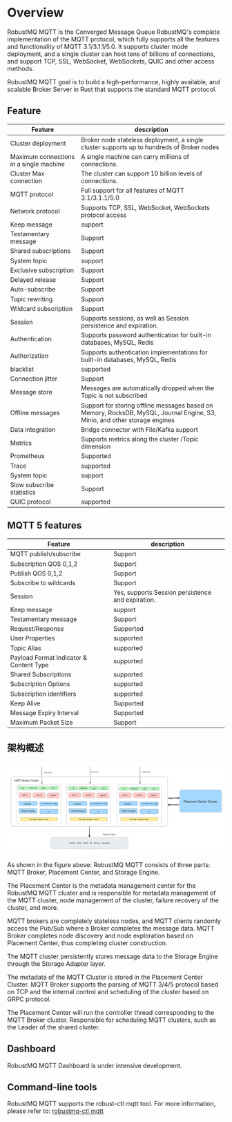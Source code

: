 # Overview
RobustMQ MQTT is the Converged Message Queue RobustMQ's complete implementation of the MQTT protocol, which fully supports all the features and functionality of MQTT 3.1/3.1.1/5.0. It supports cluster mode deployment, and a single cluster can host tens of billions of connections, and support TCP, SSL, WebSocket, WebSockets, QUIC and other access methods.

RobustMQ MQTT goal is to build a high-performance, highly available, and scalable Broker Server in Rust that supports the standard MQTT protocol.

## Feature
| Feature | description |
| --- | --- |
| Cluster deployment | Broker node stateless deployment, a single cluster supports up to hundreds of Broker nodes |
| Maximum connections in a single machine | A single machine can carry millions of connections. |
| Cluster Max connection | The cluster can support 10 billion levels of connections. |
| MQTT protocol | Full support for all features of MQTT 3.1/3.1.1/5.0 |
| Network protocol | Supports TCP, SSL, WebSocket, WebSockets protocol access |
| Keep message | support |
| Testamentary message | Support |
| Shared subscriptions | Support |
| System topic | support |
| Exclusive subscription | Support |
| Delayed release | Support |
| Auto-subscribe | Support |
| Topic rewriting | Support |
| Wildcard subscription | Support |
| Session | Supports sessions, as well as Session persistence and expiration. |
| Authentication | Supports password authentication for built-in databases, MySQL, Redis |
| Authorization | Supports authentication implementations for built-in databases, MySQL, Redis |
| blacklist | supported |
| Connection jitter | Support |
| Message store | Messages are automatically dropped when the Topic is not subscribed |
| Offline messages | Support for storing offline messages based on Memory, RocksDB, MySQL, Journal Engine, S3, Minio, and other storage engines |
| Data integration | Bridge connector with File/Kafka support |
| Metrics | Supports metrics along the cluster /Topic dimension |
| Prometheus | Supported |
| Trace | supported |
| System topic | support |
| Slow subscribe statistics | Support |
| QUIC protocol | supported |


## MQTT 5 features
| Feature | description |
| --- | --- |
| MQTT publish/subscribe | Support |
| Subscription QOS 0,1,2 | Support |
| Publish QOS 0,1,2 | Support |
| Subscribe to wildcards | Support |
| Session | Yes, supports Session persistence and expiration. |
| Keep message | support |
| Testamentary message | Support |
| Request/Response | Supported |
| User Properties | supported |
| Topic Alias | supported |
| Payload Format Indicator & Content Type | supported |
| Shared Subscriptions | supported |
| Subscription Options | supported |
| Subscription identifiers | supported |
| Keep Alive | Supported |
| Message Expiry Interval | Supported |
| Maximum Packet Size | Support |
 
## 架构概述

![image](../../images/doc-image5.png)

As shown in the figure above: RobustMQ MQTT consists of three parts: MQTT Broker, Placement Center, and Storage Engine.

The Placement Center is the metadata management center for the RobustMQ MQTT cluster and is responsible for metadata management of the MQTT cluster, node management of the cluster, failure recovery of the cluster, and more.

MQTT brokers are completely stateless nodes, and MQTT clients randomly access the Pub/Sub where a Broker completes the message data. MQTT Broker completes node discovery and node exploration based on Placement Center, thus completing cluster construction.

The MQTT cluster persistently stores message data to the Storage Engine through the Storage Adapter layer.

The metadata of the MQTT Cluster is stored in the Placement Center Cluster. MQTT Broker supports the parsing of MQTT 3/4/5 protocol based on TCP and the internal control and scheduling of the cluster based on GRPC protocol.

The Placement Center will run the controller thread corresponding to the MQTT Broker cluster. Responsible for scheduling MQTT clusters, such as the Leader of the shared cluster.

## Dashboard
RobustMQ MQTT Dashboard is under intensive development.

## Command-line tools
RobustMQ MQTT supports the robust-ctl mqtt tool. For more information, please refer to: [robustmq-ctl mqtt](../RobustMQ-Command/Mqtt-Broker.md)
